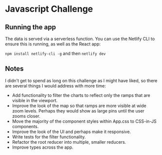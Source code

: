 # Javascript Challenge

## Running the app

The data is served via a serverless function. You can use the Netlify CLI to ensure this is running, as well as the React app:

`npm install netlify-cli -g`
and then
`netlify dev`

## Notes

I didn't get to spend as long on this challenge as I might have liked, so there are several things I would address with more time:

- Add functionality to filter the charts to reflect only the ramps that are visible in the viewport.
- Improve the look of the map so that ramps are more visible at wide zoom levels. Perhaps they would show as large pins until the user zooms closer.
- Move the majority of the component styles within App.css to CSS-in-JS components.
- Improve the look of the UI and perhaps make it responsive.
- Write tests for the filter functionality.
- Refactor the root reducer into multiple, smaller reducers.
- Improve types across the app.
